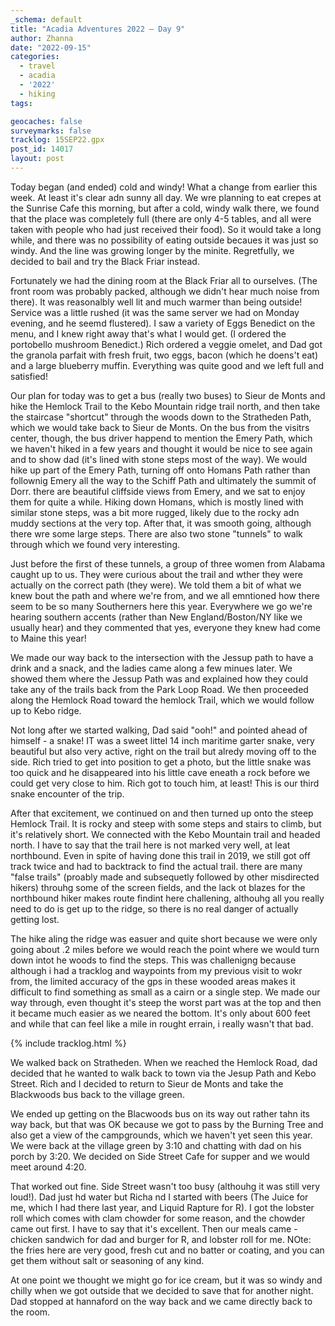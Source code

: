 ```yaml
---
_schema: default
title: "Acadia Adventures 2022 – Day 9"
author: Zhanna
date: "2022-09-15"
categories: 
  - travel
  - acadia
  - '2022'
  - hiking
tags:

geocaches: false
surveymarks: false
tracklog: 15SEP22.gpx
post_id: 14017
layout: post  
---
```


Today began (and ended) cold and windy! What a change from earlier this week. At least it's clear adn sunny all day. We wre planning to eat crepes at the Sunrise Cafe this morning, but after a cold, windy walk there, we found that the place was completely full (there are only 4-5 tables, and all were taken with people who had just received their food). So it would take a long while, and there was no possibility of eating outside becaues it was just so windy. And the line was growing longer by the minite. Regretfully, we decided to bail and try the Black Friar instead. 

Fortunately we had the dining room at the Black Friar all to ourselves. (The front room was probably packed, although we didn't hear much noise from there).  It was reasonalbly well lit and much warmer than being outside! Service was a little rushed (it was the same server we had on Monday evening, and he seemd flustered). I saw a variety of Eggs Benedict on the menu, and I knew right away that's what I would get. (I ordered the portobello mushroom Benedict.) Rich ordered a veggie omelet, and Dad got the granola parfait with fresh fruit, two eggs, bacon (which he doens't eat) and a large blueberry muffin. Everything was quite good and we left full and satisfied!

Our plan for today was to get a bus (really two buses) to Sieur de Monts and hike the Hemlock Trail to the Kebo Mountain ridge trail north, and then take the staircase "shortcut" through the woods down to the Stratheden Path, which we would take back to Sieur de Monts. On the bus from the visitrs center, though, the bus driver happend to mention the Emery Path, which we haven't hiked in a few years and thought it would be nice to see again and to show dad (it's lined with stone steps most of the way). We would hike up part of the Emery Path, turning off onto Homans Path rather than follownig Emery all the way to the Schiff Path and ultimately the summit of Dorr. there are beautiful cliffside views from Emery, and we sat to enjoy them for quite a while. Hiking down Homans, which is mostly lined with similar stone steps, was a bit more rugged, likely due to the rocky adn muddy sections at the very top. After that, it was smooth going, although there wre some large steps. There are also two stone "tunnels" to walk through which we found very interesting. 

Just before the first of these tunnels, a group of three women from Alabama caught up to us. They were curious about the trail and wther they were actually on the correct path (they were). We told them a bit of what we knew bout the path and where we're from, and we all emntioned how there seem to be so many Southerners here this year. Everywhere we go we're hearing southern accents (rather than New England/Boston/NY like we usually hear) and they commented that yes, everyone they knew had come to Maine this year!

We made our way back to the intersection with the Jessup path to have a drink and a snack, and the ladies came along a few minues later. We showed them where the Jessup Path was and explained how they could take any of the trails back from the Park Loop Road. We then proceeded along the Hemlock Road toward the hemlock Trail, which we would follow up to Kebo ridge.

Not long after we started walking, Dad said "ooh!" and pointed ahead of himself - a snake! IT was a sweet littel 14 inch maritime garter snake, very beautiful but also very active, right on the trail but alredy moving off to the side. Rich tried to get into position to get a photo, but the little snake was too quick and he disappeared into his little cave eneath a rock before we could get very close to him. Rich got to touch him, at least! This is our third snake encounter of the trip.

After that excitement, we continued on and then turned up onto the steep Hemlock Trail. It is rocky and steep with some steps and stairs to climb, but it's relatively short. We connected with the Kebo Mountain trail and headed north. I have to say that the trail here is not marked very well, at leat northbound. Even in spite of having done this trail in 2019, we still got off track twice and had to backtrack to find the actual trail.  there are many "false trails" (proably made and subsequetly followed by other misdirected hikers) throuhg some of the screen fields, and the lack ot blazes for the northbound hiker makes route findint here challening, althouhg all you really need to do is get up to the ridge, so there is no real danger of actually getting lost. 

The hike aling the ridge was easuer and quite short because we were only going about .2 miles before we would reach the point where we would turn down intot he woods to find the steps. This was challenigng because although i had a tracklog and waypoints from my previous visit to wokr from, the limited accuracy of the gps in these wooded areas makes it difficult to find something as small as a cairn or a single step. We made our way through, even thought it's steep the worst part was at the top and then it became much easier as we neared the bottom. It's only about 600 feet and while that can feel like a mile in rought errain, i really wasn't that bad.

{% include tracklog.html %}

We walked back on Stratheden. When we reached the Hemlock Road, dad decided that he wanted to walk back to town via the Jesup Path and Kebo Street. Rich and I decided to return to Sieur de Monts and take the Blackwoods bus back to the village green.

We ended up getting on the Blacwoods bus on its way out rather tahn its way back, but that was OK because we got to pass by the Burning Tree and also get a view of the campgrounds, which we haven't yet seen this year. We were back at the village green by 3:10 and chatting with dad on his porch by 3:20. We decided on Side Street Cafe for supper and we would meet around 4:20.

That worked out fine. Side Street wasn't too busy (althouhg it was still very loud!). Dad just hd water but Richa nd I started with beers (The Juice for me, which I had there last year, and Liquid Rapture for R). I got the lobster roll which comes with clam chowder for some reason, and the chowder came out first. I have to say that it's excellent. Then our meals came - chicken sandwich for dad and burger for R, and lobster roll for me. NOte: the fries here are very good, fresh cut and no batter or coating, and you can get them without salt or seasoning of any kind.

At one point we thought we might go for ice cream, but it was so windy and chilly when we got outside that we decided to save that for another night. Dad stopped at hannaford on the way back and we came directly back to the room.